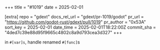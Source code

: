 +++
title = "#1019"
date = 2025-02-01

[extra]
repo = "gdext"
docs_rel_url = "gdext/pr-1019/godot"
pr_url = "https://github.com/godot-rust/gdext/pull/1019"
pr_author = "0x53A"
sort_key = 2025-02-01
date_time = 2025-02-01T18:22:00Z
commit_sha = "4ded7c39e88d95f9665c4802c8a9d793cea3d327"
+++

in `#[var]s`, handle renamed `#[func]`s
